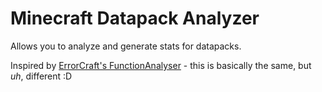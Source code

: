 # Minecraft Datapack Analyzer
Allows you to analyze and generate stats for datapacks.

Inspired by [ErrorCraft's FunctionAnalyser](https://github.com/ErrorCraft/FunctionAnalyser) - this is basically the same, but *uh*, different :D
